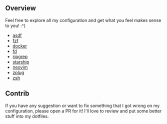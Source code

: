 ## Overview

Feel free to explore all my configuration and get what you feel makes
sense to you! :^)

- [asdf](https://asdf-vim.com/)
- [fzf](https://github.com/junegunn/fzf/)
- [docker](https://docker.com/)
- [fd](https://github.com/sharkdp/fd)
- [ripgrep](https://github.com/BurntSushi/ripgrep/)
- [starship](https://starship.rs/)
- [neovim](https://github.com/neovim/neovim/)
- [zplug](https://github.com/zplug/zplug/)
- [zsh](https://zsh.org/)

## Contrib

If you have any suggestion or want to fix something that I got wrong on
my configuration, please open a PR for it! I'll love to review and
put some better stuff into my dotfiles.

<!-- vim: set ft=markdown textwidth=80: -->
